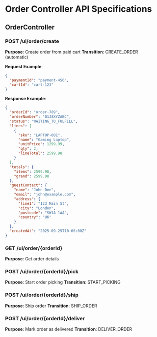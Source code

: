 # Order Controller API Specifications

## OrderController

### POST /ui/order/create
**Purpose**: Create order from paid cart
**Transition**: CREATE_ORDER (automatic)

**Request Example**:
```json
{
  "paymentId": "payment-456",
  "cartId": "cart-123"
}
```

**Response Example**:
```json
{
  "orderId": "order-789",
  "orderNumber": "01J8XYZABC",
  "status": "WAITING_TO_FULFILL",
  "lines": [
    {
      "sku": "LAPTOP-001",
      "name": "Gaming Laptop",
      "unitPrice": 1299.99,
      "qty": 2,
      "lineTotal": 2599.98
    }
  ],
  "totals": {
    "items": 2599.98,
    "grand": 2599.98
  },
  "guestContact": {
    "name": "John Doe",
    "email": "john@example.com",
    "address": {
      "line1": "123 Main St",
      "city": "London",
      "postcode": "SW1A 1AA",
      "country": "UK"
    }
  },
  "createdAt": "2025-09-25T10:06:00Z"
}
```

### GET /ui/order/{orderId}
**Purpose**: Get order details

### POST /ui/order/{orderId}/pick
**Purpose**: Start order picking
**Transition**: START_PICKING

### POST /ui/order/{orderId}/ship
**Purpose**: Ship order
**Transition**: SHIP_ORDER

### POST /ui/order/{orderId}/deliver
**Purpose**: Mark order as delivered
**Transition**: DELIVER_ORDER
